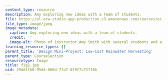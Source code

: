 ```yaml
---
content_type: resource
description: Amy exploring new ideas with a team of students.
file: https://ol-ocw-studio-app-production.s3.amazonaws.com/courses/ec-720j-d-lab-ii-design-spring-2010/29dd1fb095d4066d7fa78f9f7c72710b_fig2.jpg
file_type: image/jpeg
image_metadata:
  caption: Amy exploring new ideas with a team of students.
  credit: ''
  image-alt: Photo of instructor Amy Smith with several students and a poster board.
learning_resource_types: []
parent_title: 'Design Mini-Project: Low-Cost Rainwater Harvesting'
parent_type: CourseSection
resourcetype: Image
title: fig2.jpg
uid: 29dd1fb0-95d4-066d-7fa7-8f9f7c72710b
---
```

